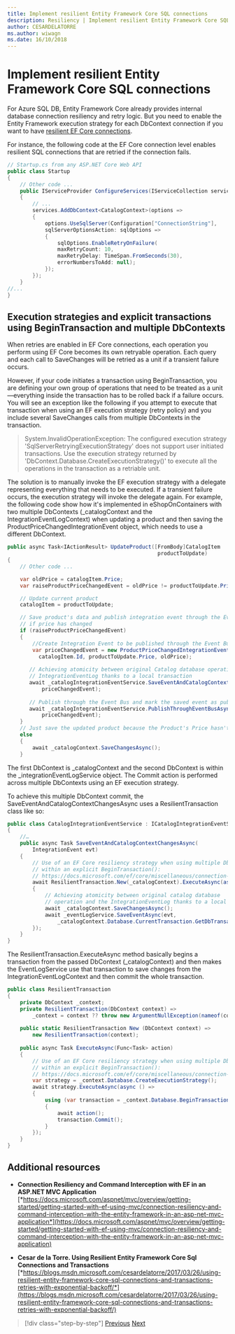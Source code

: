 ```yaml
---
title: Implement resilient Entity Framework Core SQL connections
description: Resiliency | Implement resilient Entity Framework Core SQL connections. This technique is especially important when using Azure SQL Database in the cloud.
author: CESARDELATORRE
ms.author: wiwagn
ms.date: 16/10/2018
---
```

# Implement resilient Entity Framework Core SQL connections

For Azure SQL DB, Entity Framework Core already provides internal database connection resiliency and retry logic. But you need to enable the Entity Framework execution strategy for each DbContext connection if you want to have [resilient EF Core connections](https://docs.microsoft.com/ef/core/miscellaneous/connection-resiliency).

For instance, the following code at the EF Core connection level enables resilient SQL connections that are retried if the connection fails.

```csharp
// Startup.cs from any ASP.NET Core Web API
public class Startup
{
    // Other code ...
    public IServiceProvider ConfigureServices(IServiceCollection services)
    {
        // ...
        services.AddDbContext<CatalogContext>(options =>
        {
            options.UseSqlServer(Configuration["ConnectionString"],
            sqlServerOptionsAction: sqlOptions =>
            {
                sqlOptions.EnableRetryOnFailure(
                maxRetryCount: 10,
                maxRetryDelay: TimeSpan.FromSeconds(30),
                errorNumbersToAdd: null);
            });
        });
    }
//...
}
```

## Execution strategies and explicit transactions using BeginTransaction and multiple DbContexts

When retries are enabled in EF Core connections, each operation you perform using EF Core becomes its own retryable operation. Each query and each call to SaveChanges will be retried as a unit if a transient failure occurs.

However, if your code initiates a transaction using BeginTransaction, you are defining your own group of operations that need to be treated as a unit—everything inside the transaction has to be rolled back if a failure occurs. You will see an exception like the following if you attempt to execute that transaction when using an EF execution strategy (retry policy) and you include several SaveChanges calls from multiple DbContexts in the transaction.

> System.InvalidOperationException: The configured execution strategy 'SqlServerRetryingExecutionStrategy' does not support user initiated transactions. Use the execution strategy returned by 'DbContext.Database.CreateExecutionStrategy()' to execute all the operations in the transaction as a retriable unit.

The solution is to manually invoke the EF execution strategy with a delegate representing everything that needs to be executed. If a transient failure occurs, the execution strategy will invoke the delegate again. For example, the following code show how it's implemented in eShopOnContainers with two multiple DbContexts (\_catalogContext and the IntegrationEventLogContext) when updating a product and then saving the ProductPriceChangedIntegrationEvent object, which needs to use a different DbContext.

```csharp
public async Task<IActionResult> UpdateProduct([FromBody]CatalogItem 
                                                productToUpdate)
{
    // Other code ...

    var oldPrice = catalogItem.Price;
    var raiseProductPriceChangedEvent = oldPrice != productToUpdate.Price;

    // Update current product
    catalogItem = productToUpdate;

    // Save product's data and publish integration event through the Event Bus 
    // if price has changed
    if (raiseProductPriceChangedEvent) 
    {
        //Create Integration Event to be published through the Event Bus
        var priceChangedEvent = new ProductPriceChangedIntegrationEvent(
          catalogItem.Id, productToUpdate.Price, oldPrice);
 
       // Achieving atomicity between original Catalog database operation and the 
       // IntegrationEventLog thanks to a local transaction
       await _catalogIntegrationEventService.SaveEventAndCatalogContextChangesAsync(
           priceChangedEvent);
 
       // Publish through the Event Bus and mark the saved event as published
       await _catalogIntegrationEventService.PublishThroughEventBusAsync(
           priceChangedEvent);
    }
    // Just save the updated product because the Product's Price hasn't changed.
    else 
    {
        await _catalogContext.SaveChangesAsync();
    }

```

The first DbContext is \_catalogContext and the second DbContext is within the \_integrationEventLogService object. The Commit action is performed across multiple DbContexts using an EF execution strategy.

To achieve this multiple DbContext commit, the SaveEventAndCatalogContextChangesAsync uses a ResilientTransaction class like so:

```csharp
public class CatalogIntegrationEventService : ICatalogIntegrationEventService
{
    //…
    public async Task SaveEventAndCatalogContextChangesAsync(
        IntegrationEvent evt)
    {
        // Use of an EF Core resiliency strategy when using multiple DbContexts 
        // within an explicit BeginTransaction():
        // https://docs.microsoft.com/ef/core/miscellaneous/connection-resiliency            
        await ResilientTransaction.New(_catalogContext).ExecuteAsync(async () => 
        {
            // Achieving atomicity between original catalog database 
            // operation and the IntegrationEventLog thanks to a local transaction
            await _catalogContext.SaveChangesAsync();
            await _eventLogService.SaveEventAsync(evt, 
                _catalogContext.Database.CurrentTransaction.GetDbTransaction());
        });
    }
}
```

The ResilientTransaction.ExecuteAsync method basically begins a transaction from the passed DbContext (\_catalogContext) and then makes the EventLogService use that transaction to save changes from the IntegrationEventLogContext and then commit the whole transaction.

```csharp
public class ResilientTransaction
{
    private DbContext _context;
    private ResilientTransaction(DbContext context) =>
        _context = context ?? throw new ArgumentNullException(nameof(context));
 
    public static ResilientTransaction New (DbContext context) =>
        new ResilientTransaction(context);        
 
    public async Task ExecuteAsync(Func<Task> action)
    {
        // Use of an EF Core resiliency strategy when using multiple DbContexts 
        // within an explicit BeginTransaction():
        // https://docs.microsoft.com/ef/core/miscellaneous/connection-resiliency
        var strategy = _context.Database.CreateExecutionStrategy();
        await strategy.ExecuteAsync(async () =>
        {
            using (var transaction = _context.Database.BeginTransaction())
            {
                await action();
                transaction.Commit();
            }
        });
    }
}
```

## Additional resources

- **Connection Resiliency and Command Interception with EF in an ASP<span>.NET</span> MVC Application**\
  [*https://docs.microsoft.com/aspnet/mvc/overview/getting-started/getting-started-with-ef-using-mvc/connection-resiliency-and-command-interception-with-the-entity-framework-in-an-asp-net-mvc-application*](https://docs.microsoft.com/aspnet/mvc/overview/getting-started/getting-started-with-ef-using-mvc/connection-resiliency-and-command-interception-with-the-entity-framework-in-an-asp-net-mvc-application)

- **Cesar de la Torre. Using Resilient Entity Framework Core Sql Connections and Transactions**
  [*https://blogs.msdn.microsoft.com/cesardelatorre/2017/03/26/using-resilient-entity-framework-core-sql-connections-and-transactions-retries-with-exponential-backoff/*](https://blogs.msdn.microsoft.com/cesardelatorre/2017/03/26/using-resilient-entity-framework-core-sql-connections-and-transactions-retries-with-exponential-backoff/)

>[!div class="step-by-step"]
[Previous](implement-retries-exponential-backoff.md)
[Next](explore-custom-http-call-retries-exponential-backoff.md)

